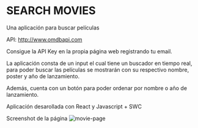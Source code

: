# SEARCH MOVIES

Una aplicación para buscar películas

API: http://www.omdbapi.com

Consigue la API Key en la propia página web registrando tu email.

La aplicación consta de un input el cual tiene un buscador en tiempo real, para poder buscar las películas
se mostrarán con su respectivo nombre, poster y año de lanzamiento.

Además, cuenta con un botón para poder ordenar por nombre o año de lanzamiento.

Aplicación desarollada con React y Javascript + SWC


Screenshot de la página
![movie-page](https://github.com/user-attachments/assets/0578fdd1-4143-4c32-b8cd-cea6669b1ef7)
